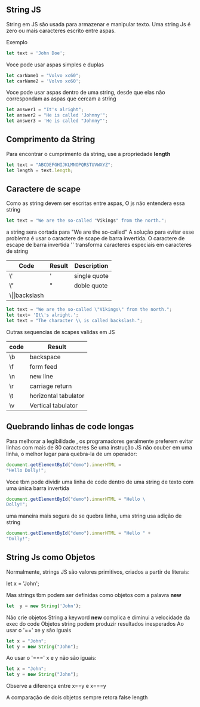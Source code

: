 ## String JS

String em JS são usada para armazenar e manipular texto.
Uma string Js é zero ou mais caracteres escrito entre aspas.

Exemplo
~~~ javascript
let text = 'John Doe';
~~~

Voce pode usar aspas simples e duplas

~~~ javascript
let carName1 = "Volvo xc60";
let carName2 = 'Volvo xc60';

~~~
Voce pode usar aspas dentro de uma string, desde que elas não correspondam as aspas que cercam a string

~~~ javascript
let answer1 = "It's alright";
let answer2 = "He is called 'Johnny'";
let answer3 = 'He is called "Johnny"';
~~~

## Comprimento da String 

Para encontrar o cumprimento da string, use a propriedade **length**

~~~ javascript
let text = "ABCDEFGHIJKLMNOPQRSTUVWXYZ";
let length = text.length;
~~~

## Caractere de scape
Como as string devem ser escritas entre aspas, O js não entendera essa string

~~~ javascript
let text = "We are the so-called "Vikings" from the north.";
~~~
a string sera cortada para "We are the so-called"
A solução para evitar esse problema é usar o caractere de scape de barra invertida.
O caractere de escape de barra invertida '\' transforma caracteres especiais em caracteres de string


|Code| Result| Description|
|--|--|--|
|\\'|'|single quote|
|\\"|"|doble quote|
|\\\\|\\|backslash|

~~~ javascript
let text = "We are the so-called \"Vikings\" from the north.";
let text= 'It\'s alright.';
let text = "The character \\ is called backslash.";
~~~

Outras sequencias de scapes validas em JS

|code|Result|
|--|--|
|\\b| backspace|
|\\f|form feed|
|\\n|new line|
|\\r|carriage return|
|\\t|horizontal tabulator|
|\\v|Vertical tabulator|

## Quebrando linhas de code longas
Para melhorar a legibilidade , os programadores geralmente preferem evitar linhas com mais de 80 caracteres
Se uma instrução JS não couber em uma linha, o melhor lugar para quebra-la de um operador:

~~~ javascript
document.getElementById("demo").innerHTML =
"Hello Dolly!";
~~~
Voce tbm pode dividir uma linha de code dentro de uma string de texto com uma única barra invertida

~~~ javascript
document.getElementById("demo").innerHTML = "Hello \
Dolly!";
~~~

uma maneira  mais segura de se quebra linha, uma string usa adição de string

~~~ javascript
document.getElementById("demo").innerHTML = "Hello " +
"Dolly!";
~~~

## String Js como Objetos

Normalmente, strings JS são valores primitivos, criados a partir de literais:

let x = 'John';

Mas strings tbm podem ser definidas como objetos com a palavra **new**
~~~ javascript
let  y = new String('John');
~~~

Não crie objetos String
a keyword **new** complica e diminui a velocidade da exec do code
Objetos string podem produzir resultados inesperados
Ao usar o '==' xe y são iguais

~~~ javascript
let x = "John";
let y = new String("John");
~~~

Ao usar o '===' x e y não são iguais:

~~~ javascript
let x = "John";
let y = new String("John");
~~~

Observe a diferença entre x==y  e x===y

A comparação de dois objetos sempre retora false length 